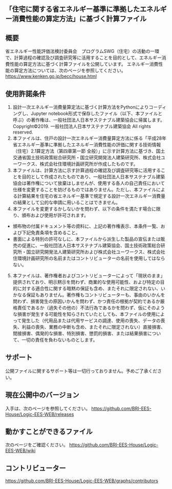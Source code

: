 ## 「住宅に関する省エネルギー基準に準拠したエネルギー消費性能の算定方法」に基づく計算ファイル

## 概要
省エネルギー性能評価法検討委員会　プログラムSWG（住宅）の活動の一環で、計算過程の確認及び調査研究等に活⽤することを⽬的として、エネルギー消費性能の算定⽅法に基づく計算ファイルを公開しています。
エネルギー消費性能の算定方法については、次のページを参照してください。  
https://www.kenken.go.jp/becc/house.html

## 使用許諾条件
1. 設計一次エネルギー消費量算定法に基づく計算方法をPythonによりコーディングし、Jupyter notebook形式で保存したファイル（以下、本ファイルと呼ぶ）の著作権は、一般社団法人日本サステナブル建築協会に帰属します。 Copyright©2019. 一般社団法人日本サステナブル建築協会 All rights reserved.
2. 本ファイルは、住戸の設計一次エネルギー消費量算定方法に係る「平成28年省エネルギー基準に準拠したエネルギー消費性能の評価に関する技術情報（住宅）2.1算定方法（第四章第一節 全般）」に示す計算方法に基づき、国土交通省国土技術政策総合研究所・国立研究開発法人建築研究所、株式会社ユーワークス、株式会社住環境計画研究所が作成したものです。
3. 本ファイルは、計算方法に示す計算過程の確認及び調査研究等に活用することを目的として作成されたものであり、一般社団法人日本サステナブル建築協会は著作権について放棄はしませんが、使用する各人の自己責任において仕様を変更することを妨げるものではありません。ただし、本ファイルによる計算結果を住宅の省エネルギー基準で規定する設計一次エネルギー消費量の結果として公的な申請に用いることはできません。
4. 本ファイルを変更するかしないかを問わず、以下の条件を満たす場合に限り、頒布および使用が許可されます。
- 頒布物の付属ドキュメント等の資料に、上記の著作権表示、本条件一覧、および下記免責条項を含めること。
- 書面による特別の許可なしに、本ファイルから派生した製品の宣伝または販売の促進に、一般社団法人日本サステナブル建築協会、国土技術政策総合研究所・国立研究開発法人建築研究所および株式会社ユーワークス、株式会社住環境計画研究所の名前またはコントリビューターの名前を使用してはならない。
5. 本ファイルは、著作権者およびコントリビューターによって「現状のまま」提供されており、明示黙示を問わず、商業的な使用可能性、および特定の目的に対する適合性に関する暗黙の保証も含め、またそれに限定されない、いかなる保証もありません。著作権もコントリビューターも、事由のいかんを問わず、損害発生の原因いかんを問わず、かつ責任の根拠が契約であるか厳格責任であるか（過失その他の）不法行為であるかを問わず、仮にそのような損害が発生する可能性を知らされていたとしても、本ファイルの使用によって発生した（代用品または代用サービスの調達、使用の喪失、データの喪失、利益の喪失、業務の中断も含め、またそれに限定されない）直接損害、間接損害、偶発的な損害、特別損害、懲罰的損害、または結果損害について、一切の責任を負わないものとします。

## サポート
公開ファイルに関するサポート等は一切行っておりません。予めご了承ください。

## 現在公開中のバージョン
入手は、次のページを参照してください。
https://github.com/BRI-EES-House/Logic-EES-WEB/releases

## 動かすことができるファイル
次のページをご確認ください。
https://github.com/BRI-EES-House/Logic-EES-WEB/wiki

## コントリビューター
https://github.com/BRI-EES-House/Logic-EES-WEB/graphs/contributors
